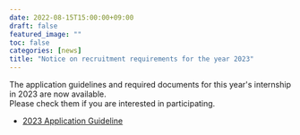 ```yaml
---
date: 2022-08-15T15:00:00+09:00
draft: false
featured_image: ""
toc: false
categories: [news]
title: "Notice on recruitment requirements for the year 2023"
---
```


The application guidelines and required documents for this year's internship in 2023 are now available.<br>
Please check them if you are interested in participating.

- [2023 Application Guideline](../required-docs.md)
